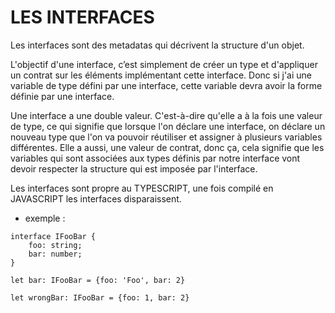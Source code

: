 # LES INTERFACES

Les interfaces sont des metadatas qui décrivent la structure d'un objet. 

L'objectif d'une interface, c’est simplement de créer un type et d'appliquer un contrat sur les éléments implémentant cette interface. Donc si j'ai une variable de type défini par une interface, cette variable devra avoir la forme définie par une interface.

Une interface a une double valeur. C'est-à-dire qu'elle a à la fois une valeur de type, ce qui signifie que lorsque l'on déclare une interface, on déclare un nouveau type que l'on va pouvoir réutiliser et assigner à plusieurs variables différentes. Elle a aussi, une valeur de contrat, donc ça, cela signifie que les variables qui sont associées aux types définis par notre interface vont devoir respecter la structure qui est imposée par l'interface. 

Les interfaces sont propre au TYPESCRIPT, une fois compilé en JAVASCRIPT les interfaces disparaissent.

* exemple :

```
interface IFooBar {
    foo: string;
    bar: number;
}

let bar: IFooBar = {foo: 'Foo', bar: 2}

let wrongBar: IFooBar = {foo: 1, bar: 2}
```